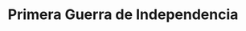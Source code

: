 ﻿---
title: "Primera Guerra de Independencia"
permalink: periodes_229.html
layout: periode
dataInici: 1296
dataFi: 1328
sidebar: periodes
pares:
  - 228:
    title: "Guerras de independencia de Escocia"
    dataInici: "(1296)"
    dataFi: "(1357)"

fills:
  - 240:
    title: "Batalla de Falkirk"
    dataInici: "(1298-07-22)"

  - 231:
    title: "Batalla de Bannockburn"
    dataInici: "(1314-06-23)"
    dataFi: "(1314-06-24)"

jocsPrincipals:
  - title: "Hammer of the Scots"
    bggId: 3685

jocsEscenaris:
jocsEpoca:
jocsEpocaEscenaris:
---
